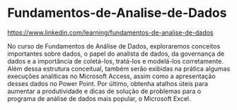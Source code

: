 # Fundamentos-de-Analise-de-Dados

https://www.linkedin.com/learning/fundamentos-de-analise-de-dados

No curso de Fundamentos de Análise de Dados, exploraremos conceitos importantes sobre dados, o papel do analista de dados, da governança de dados e a importância de coletá-los, tratá-los e modelá-los corretamente. Além dessa estrutura conceitual, também serão exibidas na prática algumas execuções analíticas no Microsoft Access, assim como a apresentação desses dados no Power Point. Por último, obtenha atalhos úteis para aumentar a produtividade e dicas de solução de problemas para o programa de análise de dados mais popular, o Microsoft Excel.
